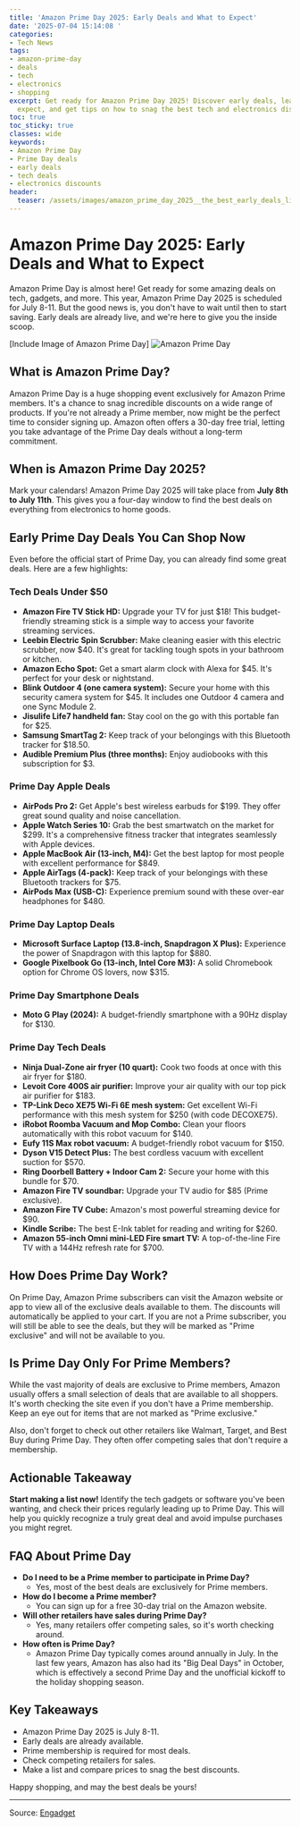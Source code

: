 ```yaml
---
title: 'Amazon Prime Day 2025: Early Deals and What to Expect'
date: '2025-07-04 15:14:08 '
categories:
- Tech News
tags:
- amazon-prime-day
- deals
- tech
- electronics
- shopping
excerpt: Get ready for Amazon Prime Day 2025! Discover early deals, learn what to
  expect, and get tips on how to snag the best tech and electronics discounts.
toc: true
toc_sticky: true
classes: wide
keywords:
- Amazon Prime Day
- Prime Day deals
- early deals
- tech deals
- electronics discounts
header:
  teaser: /assets/images/amazon_prime_day_2025__the_best_early_deals_live_b_20250704151408.jpg
---
```


# Amazon Prime Day 2025: Early Deals and What to Expect

Amazon Prime Day is almost here! Get ready for some amazing deals on tech, gadgets, and more. This year, Amazon Prime Day 2025 is scheduled for July 8-11. But the good news is, you don't have to wait until then to start saving. Early deals are already live, and we're here to give you the inside scoop.

[Include Image of Amazon Prime Day]
![Amazon Prime Day](https://o.aolcdn.com/images/dims?image_uri=https%3A%2F%2Fs.yimg.com%2Fos%2Fcreatr-uploaded-images%2F2025-06%2F70db59a0-4acd-11f0-bd1b-a6a20e1c0e4f&resize=1400%2C787&client=19f2b5e49a271b2bde77&signature=e76d2c7a9269e2ef4335c701c4bb3a217e857a5a)

## What is Amazon Prime Day?

Amazon Prime Day is a huge shopping event exclusively for Amazon Prime members. It's a chance to snag incredible discounts on a wide range of products. If you're not already a Prime member, now might be the perfect time to consider signing up. Amazon often offers a 30-day free trial, letting you take advantage of the Prime Day deals without a long-term commitment.

## When is Amazon Prime Day 2025?

Mark your calendars! Amazon Prime Day 2025 will take place from **July 8th to July 11th**. This gives you a four-day window to find the best deals on everything from electronics to home goods.

## Early Prime Day Deals You Can Shop Now

Even before the official start of Prime Day, you can already find some great deals. Here are a few highlights:

### Tech Deals Under $50

*   **Amazon Fire TV Stick HD:** Upgrade your TV for just $18! This budget-friendly streaming stick is a simple way to access your favorite streaming services.
*   **Leebin Electric Spin Scrubber:** Make cleaning easier with this electric scrubber, now $40. It's great for tackling tough spots in your bathroom or kitchen.
*   **Amazon Echo Spot:** Get a smart alarm clock with Alexa for $45. It's perfect for your desk or nightstand.
*   **Blink Outdoor 4 (one camera system):** Secure your home with this security camera system for $45. It includes one Outdoor 4 camera and one Sync Module 2.
*   **Jisulife Life7 handheld fan:** Stay cool on the go with this portable fan for $25.
*   **Samsung SmartTag 2:** Keep track of your belongings with this Bluetooth tracker for $18.50.
*   **Audible Premium Plus (three months):** Enjoy audiobooks with this subscription for $3.

### Prime Day Apple Deals

*   **AirPods Pro 2:** Get Apple's best wireless earbuds for $199. They offer great sound quality and noise cancellation.
*   **Apple Watch Series 10:** Grab the best smartwatch on the market for $299. It's a comprehensive fitness tracker that integrates seamlessly with Apple devices.
*   **Apple MacBook Air (13-inch, M4):** Get the best laptop for most people with excellent performance for $849.
*   **Apple AirTags (4-pack):** Keep track of your belongings with these Bluetooth trackers for $75.
*   **AirPods Max (USB-C):** Experience premium sound with these over-ear headphones for $480.

### Prime Day Laptop Deals

*   **Microsoft Surface Laptop (13.8-inch, Snapdragon X Plus):** Experience the power of Snapdragon with this laptop for $880.
*   **Google Pixelbook Go (13-inch, Intel Core M3):** A solid Chromebook option for Chrome OS lovers, now $315.

### Prime Day Smartphone Deals

*   **Moto G Play (2024):** A budget-friendly smartphone with a 90Hz display for $130.

### Prime Day Tech Deals

*   **Ninja Dual-Zone air fryer (10 quart):** Cook two foods at once with this air fryer for $180.
*   **Levoit Core 400S air purifier:** Improve your air quality with our top pick air purifier for $183.
*   **TP-Link Deco XE75 Wi-Fi 6E mesh system:** Get excellent Wi-Fi performance with this mesh system for $250 (with code DECOXE75).
*   **iRobot Roomba Vacuum and Mop Combo:** Clean your floors automatically with this robot vacuum for $140.
*   **Eufy 11S Max robot vacuum:** A budget-friendly robot vacuum for $150.
*   **Dyson V15 Detect Plus:** The best cordless vacuum with excellent suction for $570.
*   **Ring Doorbell Battery + Indoor Cam 2:** Secure your home with this bundle for $70.
*   **Amazon Fire TV soundbar:** Upgrade your TV audio for $85 (Prime exclusive).
*   **Amazon Fire TV Cube:** Amazon's most powerful streaming device for $90.
*   **Kindle Scribe:** The best E-Ink tablet for reading and writing for $260.
*   **Amazon 55-inch Omni mini-LED Fire smart TV:** A top-of-the-line Fire TV with a 144Hz refresh rate for $700.

## How Does Prime Day Work?

On Prime Day, Amazon Prime subscribers can visit the Amazon website or app to view all of the exclusive deals available to them. The discounts will automatically be applied to your cart. If you are not a Prime subscriber, you will still be able to see the deals, but they will be marked as "Prime exclusive" and will not be available to you.

## Is Prime Day Only For Prime Members?

While the vast majority of deals are exclusive to Prime members, Amazon usually offers a small selection of deals that are available to all shoppers. It's worth checking the site even if you don't have a Prime membership. Keep an eye out for items that are not marked as "Prime exclusive."

Also, don't forget to check out other retailers like Walmart, Target, and Best Buy during Prime Day. They often offer competing sales that don't require a membership.

## Actionable Takeaway

**Start making a list now!** Identify the tech gadgets or software you've been wanting, and check their prices regularly leading up to Prime Day. This will help you quickly recognize a truly great deal and avoid impulse purchases you might regret.

## FAQ About Prime Day

*   **Do I need to be a Prime member to participate in Prime Day?**
    *   Yes, most of the best deals are exclusively for Prime members.
*   **How do I become a Prime member?**
    *   You can sign up for a free 30-day trial on the Amazon website.
*   **Will other retailers have sales during Prime Day?**
    *   Yes, many retailers offer competing sales, so it's worth checking around.
*   **How often is Prime Day?**
    *   Amazon Prime Day typically comes around annually in July. In the last few years, Amazon has also had its "Big Deal Days" in October, which is effectively a second Prime Day and the unofficial kickoff to the holiday shopping season.

## Key Takeaways

*   Amazon Prime Day 2025 is July 8-11.
*   Early deals are already available.
*   Prime membership is required for most deals.
*   Check competing retailers for sales.
*   Make a list and compare prices to snag the best discounts.

Happy shopping, and may the best deals be yours!

---

Source: [Engadget](https://www.engadget.com/deals/amazon-prime-day-2025-the-best-early-deals-live-before-the-sale-plus-everything-else-you-need-to-know-120028014.html?src=rss)
